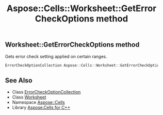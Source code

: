 ﻿---
title: Aspose::Cells::Worksheet::GetErrorCheckOptions method
linktitle: GetErrorCheckOptions
second_title: Aspose.Cells for C++ API Reference
description: 'Aspose::Cells::Worksheet::GetErrorCheckOptions method. Gets error check setting applied on certain ranges in C++.'
type: docs
weight: 8600
url: /cpp/aspose.cells/worksheet/geterrorcheckoptions/
---
## Worksheet::GetErrorCheckOptions method


Gets error check setting applied on certain ranges.

```cpp
ErrorCheckOptionCollection Aspose::Cells::Worksheet::GetErrorCheckOptions()
```

## See Also

* Class [ErrorCheckOptionCollection](../../errorcheckoptioncollection/)
* Class [Worksheet](../)
* Namespace [Aspose::Cells](../../)
* Library [Aspose.Cells for C++](../../../)
